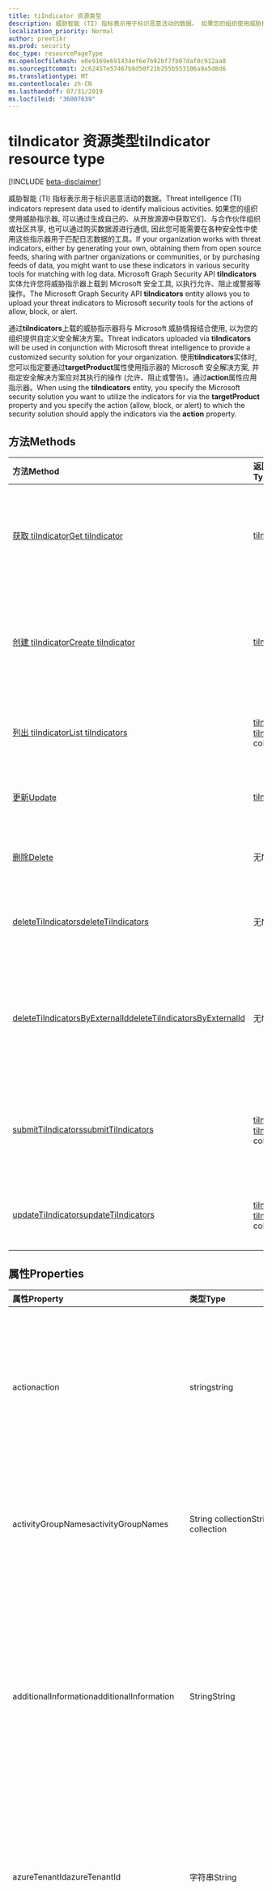 ```yaml
---
title: tiIndicator 资源类型
description: 威胁智能 (TI) 指标表示用于标识恶意活动的数据。 如果您的组织使用威胁指示器 (通过生成自己的、从开放源源获取、与合作伙伴组织或社区共享, 或购买数据源), 则通常需要在各种安全性中使用这些指示器用于匹配日志数据的工具。 Graph Security tiIndicators 实体允许您将威胁指示器上载到 Microsoft 安全工具, 以执行允许、阻止或警报等操作。
localization_priority: Normal
author: preetikr
ms.prod: security
doc_type: resourcePageType
ms.openlocfilehash: e0e9169e691434ef6e7b92bf7fb07daf0c912aa8
ms.sourcegitcommit: 2c62457e57467b8d50f21b255b553106a9a5d8d6
ms.translationtype: MT
ms.contentlocale: zh-CN
ms.lasthandoff: 07/31/2019
ms.locfileid: "36007639"
---
```

# <a name="tiindicator-resource-type"></a><span data-ttu-id="3c03f-105">tiIndicator 资源类型</span><span class="sxs-lookup"><span data-stu-id="3c03f-105">tiIndicator resource type</span></span>

[!INCLUDE [beta-disclaimer](../../includes/beta-disclaimer.md)]

<span data-ttu-id="3c03f-106">威胁智能 (TI) 指标表示用于标识恶意活动的数据。</span><span class="sxs-lookup"><span data-stu-id="3c03f-106">Threat intelligence (TI) indicators represent data used to identify malicious activities.</span></span> <span data-ttu-id="3c03f-107">如果您的组织使用威胁指示器, 可以通过生成自己的、从开放源源中获取它们、与合作伙伴组织或社区共享, 也可以通过购买数据源进行通信, 因此您可能需要在各种安全性中使用这些指示器用于匹配日志数据的工具。</span><span class="sxs-lookup"><span data-stu-id="3c03f-107">If your organization works with threat indicators, either by generating your own, obtaining them from open source feeds, sharing with partner organizations or communities, or by purchasing feeds of data, you might want to use these indicators in various security tools for matching with log data.</span></span> <span data-ttu-id="3c03f-108">Microsoft Graph Security API **tiIndicators**实体允许您将威胁指示器上载到 Microsoft 安全工具, 以执行允许、阻止或警报等操作。</span><span class="sxs-lookup"><span data-stu-id="3c03f-108">The Microsoft Graph Security API **tiIndicators** entity allows you to upload your threat indicators to Microsoft security tools for the actions of allow, block, or alert.</span></span>

<span data-ttu-id="3c03f-109">通过**tiIndicators**上载的威胁指示器将与 Microsoft 威胁情报结合使用, 以为您的组织提供自定义安全解决方案。</span><span class="sxs-lookup"><span data-stu-id="3c03f-109">Threat indicators uploaded via **tiIndicators** will be used in conjunction with Microsoft threat intelligence to provide a customized security solution for your organization.</span></span> <span data-ttu-id="3c03f-110">使用**tiIndicators**实体时, 您可以指定要通过**targetProduct**属性使用指示器的 Microsoft 安全解决方案, 并指定安全解决方案应对其执行的操作 (允许、阻止或警告)。通过**action**属性应用指示器。</span><span class="sxs-lookup"><span data-stu-id="3c03f-110">When using the **tiIndicators** entity, you specify the Microsoft security solution you want to utilize the indicators for via the **targetProduct** property and you specify the action (allow, block, or alert) to which the security solution should apply the indicators via the **action** property.</span></span>

## <a name="methods"></a><span data-ttu-id="3c03f-111">方法</span><span class="sxs-lookup"><span data-stu-id="3c03f-111">Methods</span></span>

| <span data-ttu-id="3c03f-112">方法</span><span class="sxs-lookup"><span data-stu-id="3c03f-112">Method</span></span>       | <span data-ttu-id="3c03f-113">返回类型</span><span class="sxs-lookup"><span data-stu-id="3c03f-113">Return Type</span></span> | <span data-ttu-id="3c03f-114">说明</span><span class="sxs-lookup"><span data-stu-id="3c03f-114">Description</span></span> |
|:-------------|:------------|:------------|
| [<span data-ttu-id="3c03f-115">获取 tiIndicator</span><span class="sxs-lookup"><span data-stu-id="3c03f-115">Get tiIndicator</span></span>](../api/tiindicator-get.md) | [<span data-ttu-id="3c03f-116">tiIndicator</span><span class="sxs-lookup"><span data-stu-id="3c03f-116">tiIndicator</span></span>](tiindicator.md) | <span data-ttu-id="3c03f-117">读取 tiIndicator 对象的属性和关系。</span><span class="sxs-lookup"><span data-stu-id="3c03f-117">Read properties and relationships of tiIndicator object.</span></span> |
| [<span data-ttu-id="3c03f-118">创建 tiIndicator</span><span class="sxs-lookup"><span data-stu-id="3c03f-118">Create tiIndicator</span></span>](../api/tiindicators-post.md) | [<span data-ttu-id="3c03f-119">tiIndicator</span><span class="sxs-lookup"><span data-stu-id="3c03f-119">tiIndicator</span></span>](tiindicator.md) | <span data-ttu-id="3c03f-120">通过发布到 tiIndicators 集合创建新的 tiIndicator。</span><span class="sxs-lookup"><span data-stu-id="3c03f-120">Create a new tiIndicator by posting to the tiIndicators collection.</span></span> |
| [<span data-ttu-id="3c03f-121">列出 tiIndicator</span><span class="sxs-lookup"><span data-stu-id="3c03f-121">List tiIndicators</span></span>](../api/tiindicators-list.md) | <span data-ttu-id="3c03f-122">[tiIndicator](tiindicator.md)集合</span><span class="sxs-lookup"><span data-stu-id="3c03f-122">[tiIndicator](tiindicator.md) collection</span></span> | <span data-ttu-id="3c03f-123">获取 tiIndicator 对象集合。</span><span class="sxs-lookup"><span data-stu-id="3c03f-123">Get a tiIndicator object collection.</span></span> |
| [<span data-ttu-id="3c03f-124">更新</span><span class="sxs-lookup"><span data-stu-id="3c03f-124">Update</span></span>](../api/tiindicator-update.md) | [<span data-ttu-id="3c03f-125">tiIndicator</span><span class="sxs-lookup"><span data-stu-id="3c03f-125">tiIndicator</span></span>](tiindicator.md) | <span data-ttu-id="3c03f-126">更新 tiIndicator 对象。</span><span class="sxs-lookup"><span data-stu-id="3c03f-126">Update tiIndicator object.</span></span> |
| [<span data-ttu-id="3c03f-127">删除</span><span class="sxs-lookup"><span data-stu-id="3c03f-127">Delete</span></span>](../api/tiindicator-delete.md) | <span data-ttu-id="3c03f-128">无</span><span class="sxs-lookup"><span data-stu-id="3c03f-128">None</span></span> | <span data-ttu-id="3c03f-129">删除 tiIndicator 对象。</span><span class="sxs-lookup"><span data-stu-id="3c03f-129">Delete tiIndicator object.</span></span> |
|[<span data-ttu-id="3c03f-130">deleteTiIndicators</span><span class="sxs-lookup"><span data-stu-id="3c03f-130">deleteTiIndicators</span></span>](../api/tiindicator-deletetiindicators.md)|<span data-ttu-id="3c03f-131">无</span><span class="sxs-lookup"><span data-stu-id="3c03f-131">None</span></span>| <span data-ttu-id="3c03f-132">删除多个 tiIndicator 对象。</span><span class="sxs-lookup"><span data-stu-id="3c03f-132">Delete multiple tiIndicator objects.</span></span>|
|[<span data-ttu-id="3c03f-133">deleteTiIndicatorsByExternalId</span><span class="sxs-lookup"><span data-stu-id="3c03f-133">deleteTiIndicatorsByExternalId</span></span>](../api/tiindicator-deletetiindicatorsbyexternalid.md)|<span data-ttu-id="3c03f-134">无</span><span class="sxs-lookup"><span data-stu-id="3c03f-134">None</span></span>| <span data-ttu-id="3c03f-135">通过`externalId`属性删除多个 tiIndicator 对象。</span><span class="sxs-lookup"><span data-stu-id="3c03f-135">Delete multiple tiIndicator objects by the `externalId` property.</span></span>|
|[<span data-ttu-id="3c03f-136">submitTiIndicators</span><span class="sxs-lookup"><span data-stu-id="3c03f-136">submitTiIndicators</span></span>](../api/tiindicator-submittiindicators.md)|<span data-ttu-id="3c03f-137">[tiIndicator](tiindicator.md)集合</span><span class="sxs-lookup"><span data-stu-id="3c03f-137">[tiIndicator](tiindicator.md) collection</span></span>|<span data-ttu-id="3c03f-138">通过发布 tiIndicators 集合创建新的 tiIndicators。</span><span class="sxs-lookup"><span data-stu-id="3c03f-138">Create new tiIndicators by posting a tiIndicators collection.</span></span>|
|[<span data-ttu-id="3c03f-139">updateTiIndicators</span><span class="sxs-lookup"><span data-stu-id="3c03f-139">updateTiIndicators</span></span>](../api/tiindicator-updatetiindicators.md)|<span data-ttu-id="3c03f-140">[tiIndicator](tiindicator.md)集合</span><span class="sxs-lookup"><span data-stu-id="3c03f-140">[tiIndicator](tiindicator.md) collection</span></span>| <span data-ttu-id="3c03f-141">更新多个 tiIndicator 对象。</span><span class="sxs-lookup"><span data-stu-id="3c03f-141">Update multiple tiIndicator objects.</span></span>|

## <a name="properties"></a><span data-ttu-id="3c03f-142">属性</span><span class="sxs-lookup"><span data-stu-id="3c03f-142">Properties</span></span>

| <span data-ttu-id="3c03f-143">属性</span><span class="sxs-lookup"><span data-stu-id="3c03f-143">Property</span></span>     | <span data-ttu-id="3c03f-144">类型</span><span class="sxs-lookup"><span data-stu-id="3c03f-144">Type</span></span>        | <span data-ttu-id="3c03f-145">说明</span><span class="sxs-lookup"><span data-stu-id="3c03f-145">Description</span></span> |
|:-------------|:------------|:------------|
|<span data-ttu-id="3c03f-146">action</span><span class="sxs-lookup"><span data-stu-id="3c03f-146">action</span></span>|<span data-ttu-id="3c03f-147">string</span><span class="sxs-lookup"><span data-stu-id="3c03f-147">string</span></span>| <span data-ttu-id="3c03f-148">在 targetProduct 安全工具中匹配指标时要应用的操作。</span><span class="sxs-lookup"><span data-stu-id="3c03f-148">The action to apply if the indicator is matched from within the targetProduct security tool.</span></span> <span data-ttu-id="3c03f-149">可取值为：`unknown`、`allow`、`block`、`alert`。</span><span class="sxs-lookup"><span data-stu-id="3c03f-149">Possible values are: `unknown`, `allow`, `block`, `alert`.</span></span> <span data-ttu-id="3c03f-150">**必需。**</span><span class="sxs-lookup"><span data-stu-id="3c03f-150">**Required.**</span></span>|
|<span data-ttu-id="3c03f-151">activityGroupNames</span><span class="sxs-lookup"><span data-stu-id="3c03f-151">activityGroupNames</span></span>|<span data-ttu-id="3c03f-152">String collection</span><span class="sxs-lookup"><span data-stu-id="3c03f-152">String collection</span></span>|<span data-ttu-id="3c03f-153">负责威胁指示器所涵盖的恶意活动的各方的网络威胁智能名称。</span><span class="sxs-lookup"><span data-stu-id="3c03f-153">The cyber threat intelligence name(s) for the parties responsible for the malicious activity covered by the threat indicator.</span></span>|
|<span data-ttu-id="3c03f-154">additionalInformation</span><span class="sxs-lookup"><span data-stu-id="3c03f-154">additionalInformation</span></span>|<span data-ttu-id="3c03f-155">String</span><span class="sxs-lookup"><span data-stu-id="3c03f-155">String</span></span>|<span data-ttu-id="3c03f-156">可以放置其他 tiIndicator 属性中未涵盖的指标中的额外数据的 "容器" 区域。</span><span class="sxs-lookup"><span data-stu-id="3c03f-156">A catchall area into which extra data from the indicator not covered by the other tiIndicator properties may be placed.</span></span> <span data-ttu-id="3c03f-157">放置在 additionalInformation 中的数据通常不会被 targetProduct 安全工具使用。</span><span class="sxs-lookup"><span data-stu-id="3c03f-157">Data placed into additionalInformation will typically not be utilized by the targetProduct security tool.</span></span>|
|<span data-ttu-id="3c03f-158">azureTenantId</span><span class="sxs-lookup"><span data-stu-id="3c03f-158">azureTenantId</span></span>|<span data-ttu-id="3c03f-159">字符串</span><span class="sxs-lookup"><span data-stu-id="3c03f-159">String</span></span>| <span data-ttu-id="3c03f-160">当指标为引入时由系统进行标记。</span><span class="sxs-lookup"><span data-stu-id="3c03f-160">Stamped by the system when the indicator is ingested.</span></span> <span data-ttu-id="3c03f-161">提交客户端的 Azure Active Directory 租户 id。</span><span class="sxs-lookup"><span data-stu-id="3c03f-161">The Azure Active Directory tenant id of submitting client.</span></span> <span data-ttu-id="3c03f-162">**必需。**</span><span class="sxs-lookup"><span data-stu-id="3c03f-162">**Required.**</span></span>|
|<span data-ttu-id="3c03f-163">confidence</span><span class="sxs-lookup"><span data-stu-id="3c03f-163">confidence</span></span>|<span data-ttu-id="3c03f-164">Int32</span><span class="sxs-lookup"><span data-stu-id="3c03f-164">Int32</span></span>|<span data-ttu-id="3c03f-165">一个整数, 表示对指示器中的数据准确标识恶意行为的可信度。</span><span class="sxs-lookup"><span data-stu-id="3c03f-165">An integer representing the confidence the data within the indicator accurately identifies malicious behavior.</span></span> <span data-ttu-id="3c03f-166">可接受的值为0– 100, 100 的值为最高。</span><span class="sxs-lookup"><span data-stu-id="3c03f-166">Acceptable values are 0 – 100 with 100 being the highest.</span></span>|
|<span data-ttu-id="3c03f-167">说明</span><span class="sxs-lookup"><span data-stu-id="3c03f-167">description</span></span>|<span data-ttu-id="3c03f-168">String</span><span class="sxs-lookup"><span data-stu-id="3c03f-168">String</span></span>| <span data-ttu-id="3c03f-169">由指示器表示的威胁的简短说明 (100 个字符或更少)。</span><span class="sxs-lookup"><span data-stu-id="3c03f-169">Brief description (100 characters or less) of the threat represented by the indicator.</span></span> <span data-ttu-id="3c03f-170">**必需。**</span><span class="sxs-lookup"><span data-stu-id="3c03f-170">**Required.**</span></span>|
|<span data-ttu-id="3c03f-171">diamondModel</span><span class="sxs-lookup"><span data-stu-id="3c03f-171">diamondModel</span></span>|[<span data-ttu-id="3c03f-172">diamondModel</span><span class="sxs-lookup"><span data-stu-id="3c03f-172">diamondModel</span></span>](#diamondmodel-values)|<span data-ttu-id="3c03f-173">此指示器所在的菱形模型的面积。</span><span class="sxs-lookup"><span data-stu-id="3c03f-173">The area of the Diamond Model in which this indicator exists.</span></span> <span data-ttu-id="3c03f-174">可取值为：`unknown`、`adversary`、`capability`、`infrastructure`、`victim`。</span><span class="sxs-lookup"><span data-stu-id="3c03f-174">Possible values are: `unknown`, `adversary`, `capability`, `infrastructure`, `victim`.</span></span>|
|<span data-ttu-id="3c03f-175">expirationDateTime</span><span class="sxs-lookup"><span data-stu-id="3c03f-175">expirationDateTime</span></span>|<span data-ttu-id="3c03f-176">DateTimeOffset</span><span class="sxs-lookup"><span data-stu-id="3c03f-176">DateTimeOffset</span></span>| <span data-ttu-id="3c03f-177">指示指示器过期时间的日期/时间字符串。</span><span class="sxs-lookup"><span data-stu-id="3c03f-177">DateTime string indicating when the Indicator expires.</span></span> <span data-ttu-id="3c03f-178">所有指标都必须具有到期日期, 以避免系统中的陈旧指示器持久化。</span><span class="sxs-lookup"><span data-stu-id="3c03f-178">All indicators must have an expiration date to avoid stale indicators persisting in the system.</span></span> <span data-ttu-id="3c03f-179">时间戳类型表示采用 ISO 8601 格式的日期和时间信息，始终采用 UTC 时区。</span><span class="sxs-lookup"><span data-stu-id="3c03f-179">The Timestamp type represents date and time information using ISO 8601 format and is always in UTC time.</span></span> <span data-ttu-id="3c03f-180">例如，2014 年 1 月 1 日午夜 UTC 如下所示：`'2014-01-01T00:00:00Z'`。</span><span class="sxs-lookup"><span data-stu-id="3c03f-180">For example, midnight UTC on Jan 1, 2014 would look like this: `'2014-01-01T00:00:00Z'`.</span></span> <span data-ttu-id="3c03f-181">**必需。**</span><span class="sxs-lookup"><span data-stu-id="3c03f-181">**Required.**</span></span>|
|<span data-ttu-id="3c03f-182">externalId</span><span class="sxs-lookup"><span data-stu-id="3c03f-182">externalId</span></span>|<span data-ttu-id="3c03f-183">String</span><span class="sxs-lookup"><span data-stu-id="3c03f-183">String</span></span>| <span data-ttu-id="3c03f-184">将指示器与指示器提供程序的系统 (例如外键) 相结合的标识号。</span><span class="sxs-lookup"><span data-stu-id="3c03f-184">An identification number that ties the indicator back to the indicator provider’s system (e.g. a foreign key).</span></span> |
|<span data-ttu-id="3c03f-185">id</span><span class="sxs-lookup"><span data-stu-id="3c03f-185">id</span></span>|<span data-ttu-id="3c03f-186">String</span><span class="sxs-lookup"><span data-stu-id="3c03f-186">String</span></span>|<span data-ttu-id="3c03f-187">当指标为引入时由系统创建。</span><span class="sxs-lookup"><span data-stu-id="3c03f-187">Created by the system when the indicator is ingested.</span></span> <span data-ttu-id="3c03f-188">生成的 GUID/唯一标识符。</span><span class="sxs-lookup"><span data-stu-id="3c03f-188">Generated GUID/unique identifier.</span></span> <span data-ttu-id="3c03f-189">只读。</span><span class="sxs-lookup"><span data-stu-id="3c03f-189">Read-only.</span></span>|
|<span data-ttu-id="3c03f-190">ingestedDateTime</span><span class="sxs-lookup"><span data-stu-id="3c03f-190">ingestedDateTime</span></span>|<span data-ttu-id="3c03f-191">DateTimeOffset</span><span class="sxs-lookup"><span data-stu-id="3c03f-191">DateTimeOffset</span></span>| <span data-ttu-id="3c03f-192">当指标为引入时由系统进行标记。</span><span class="sxs-lookup"><span data-stu-id="3c03f-192">Stamped by the system when the indicator is ingested.</span></span> <span data-ttu-id="3c03f-193">时间戳类型表示使用 ISO 8601 格式的日期和时间信息，并且始终处于 UTC 时间。</span><span class="sxs-lookup"><span data-stu-id="3c03f-193">The Timestamp type represents date and time information using ISO 8601 format and is always in UTC time.</span></span> <span data-ttu-id="3c03f-194">例如，2014 年 1 月 1 日午夜 UTC 如下所示：`'2014-01-01T00:00:00Z'`</span><span class="sxs-lookup"><span data-stu-id="3c03f-194">For example, midnight UTC on Jan 1, 2014 would look like this: `'2014-01-01T00:00:00Z'`</span></span>|
|<span data-ttu-id="3c03f-195">isActive</span><span class="sxs-lookup"><span data-stu-id="3c03f-195">isActive</span></span>|<span data-ttu-id="3c03f-196">Boolean</span><span class="sxs-lookup"><span data-stu-id="3c03f-196">Boolean</span></span>| <span data-ttu-id="3c03f-197">用于停用系统中的指示器。</span><span class="sxs-lookup"><span data-stu-id="3c03f-197">Used to deactivate indicators within system.</span></span> <span data-ttu-id="3c03f-198">默认情况下, 提交的任何指示器都设置为活动状态。</span><span class="sxs-lookup"><span data-stu-id="3c03f-198">By default, any indicator submitted is set as active.</span></span> <span data-ttu-id="3c03f-199">但是, 提供程序可能会将此设置为 "False" 的现有指示器提交到系统中停用指示器。</span><span class="sxs-lookup"><span data-stu-id="3c03f-199">However, providers may submit existing indicators with this set to ‘False’ to deactivate indicators in the system.</span></span>|
|<span data-ttu-id="3c03f-200">killChain</span><span class="sxs-lookup"><span data-stu-id="3c03f-200">killChain</span></span>|<span data-ttu-id="3c03f-201">[killChain](#killchain-values)集合</span><span class="sxs-lookup"><span data-stu-id="3c03f-201">[killChain](#killchain-values) collection</span></span>|<span data-ttu-id="3c03f-202">一个 JSON 字符串数组, 用于描述此指示器针对终止链上的哪个点或点。</span><span class="sxs-lookup"><span data-stu-id="3c03f-202">A JSON array of strings that describes which point or points on the Kill Chain this indicator targets.</span></span> <span data-ttu-id="3c03f-203">有关确切值, 请参阅下面的 "killChain 值"。</span><span class="sxs-lookup"><span data-stu-id="3c03f-203">See ‘killChain values’ below for exact values.</span></span> |
|<span data-ttu-id="3c03f-204">knownFalsePositives</span><span class="sxs-lookup"><span data-stu-id="3c03f-204">knownFalsePositives</span></span>|<span data-ttu-id="3c03f-205">String</span><span class="sxs-lookup"><span data-stu-id="3c03f-205">String</span></span>|<span data-ttu-id="3c03f-206">指示符可能导致误报的情况。</span><span class="sxs-lookup"><span data-stu-id="3c03f-206">Scenarios in which the indicator may cause false positives.</span></span> <span data-ttu-id="3c03f-207">这应该是可读的文本。</span><span class="sxs-lookup"><span data-stu-id="3c03f-207">This should be human-readable text.</span></span>|
|<span data-ttu-id="3c03f-208">lastReportedDateTime</span><span class="sxs-lookup"><span data-stu-id="3c03f-208">lastReportedDateTime</span></span>|<span data-ttu-id="3c03f-209">DateTimeOffset</span><span class="sxs-lookup"><span data-stu-id="3c03f-209">DateTimeOffset</span></span>|<span data-ttu-id="3c03f-210">上次发现指示器的时间。</span><span class="sxs-lookup"><span data-stu-id="3c03f-210">The last time the indicator was seen.</span></span> <span data-ttu-id="3c03f-211">时间戳类型表示使用 ISO 8601 格式的日期和时间信息，并且始终处于 UTC 时间。</span><span class="sxs-lookup"><span data-stu-id="3c03f-211">The Timestamp type represents date and time information using ISO 8601 format and is always in UTC time.</span></span> <span data-ttu-id="3c03f-212">例如，2014 年 1 月 1 日午夜 UTC 如下所示：`'2014-01-01T00:00:00Z'`</span><span class="sxs-lookup"><span data-stu-id="3c03f-212">For example, midnight UTC on Jan 1, 2014 would look like this: `'2014-01-01T00:00:00Z'`</span></span>|
|<span data-ttu-id="3c03f-213">malwareFamilyNames</span><span class="sxs-lookup"><span data-stu-id="3c03f-213">malwareFamilyNames</span></span>|<span data-ttu-id="3c03f-214">String collection</span><span class="sxs-lookup"><span data-stu-id="3c03f-214">String collection</span></span>|<span data-ttu-id="3c03f-215">与指示器关联的恶意软件系列名称 (如果存在)。</span><span class="sxs-lookup"><span data-stu-id="3c03f-215">The malware family name associated with an indicator if it exists.</span></span> <span data-ttu-id="3c03f-216">如果所有可能都可以通过 Windows Defender 安全智能[威胁百科全书](https://www.microsoft.com/wdsi/threats)找到, microsoft 将首选 microsoft 恶意软件系列名称。</span><span class="sxs-lookup"><span data-stu-id="3c03f-216">Microsoft prefers the Microsoft malware family name if at all possible which can be found via the Windows Defender Security Intelligence [threat encyclopedia](https://www.microsoft.com/wdsi/threats).</span></span>|
|<span data-ttu-id="3c03f-217">passiveOnly</span><span class="sxs-lookup"><span data-stu-id="3c03f-217">passiveOnly</span></span>|<span data-ttu-id="3c03f-218">Boolean</span><span class="sxs-lookup"><span data-stu-id="3c03f-218">Boolean</span></span> |<span data-ttu-id="3c03f-219">确定该指示符是否应触发对最终用户可见的事件。</span><span class="sxs-lookup"><span data-stu-id="3c03f-219">Determines if the indicator should trigger an event that is visible to an end-user.</span></span> <span data-ttu-id="3c03f-220">如果设置为 "true", 则安全工具将不会通知最终用户已发生 "命中"。</span><span class="sxs-lookup"><span data-stu-id="3c03f-220">When set to ‘true,’ security tools will not notify the end user that a ‘hit’ has occurred.</span></span> <span data-ttu-id="3c03f-221">通常情况下, 这通常被视为审核或静默模式, 安全产品只需记录已发生的匹配项, 但不会执行该操作。</span><span class="sxs-lookup"><span data-stu-id="3c03f-221">This is most often treated as audit or silent mode by security products where they will simply log that a match occurred but will not perform the action.</span></span> <span data-ttu-id="3c03f-222">默认值为 false。</span><span class="sxs-lookup"><span data-stu-id="3c03f-222">Default value is false.</span></span> |
|<span data-ttu-id="3c03f-223">severity</span><span class="sxs-lookup"><span data-stu-id="3c03f-223">severity</span></span>|<span data-ttu-id="3c03f-224">Int32</span><span class="sxs-lookup"><span data-stu-id="3c03f-224">Int32</span></span>| <span data-ttu-id="3c03f-225">一个整数, 表示由指示器中的数据标识的恶意行为的严重程度。</span><span class="sxs-lookup"><span data-stu-id="3c03f-225">An integer representing the severity of the malicious behavior identified by the data within the indicator.</span></span> <span data-ttu-id="3c03f-226">可接受的值为0– 5, 其中5为最严重, 0 表示根本不严重。</span><span class="sxs-lookup"><span data-stu-id="3c03f-226">Acceptable values are 0 – 5 where 5 is the most severe and zero is not severe at all.</span></span> <span data-ttu-id="3c03f-227">默认值为3。</span><span class="sxs-lookup"><span data-stu-id="3c03f-227">Default value is 3.</span></span> |
|<span data-ttu-id="3c03f-228">tags</span><span class="sxs-lookup"><span data-stu-id="3c03f-228">tags</span></span>|<span data-ttu-id="3c03f-229">String collection</span><span class="sxs-lookup"><span data-stu-id="3c03f-229">String collection</span></span>|<span data-ttu-id="3c03f-230">存储任意标记/关键字的字符串的 JSON 数组。</span><span class="sxs-lookup"><span data-stu-id="3c03f-230">A JSON array of strings that stores arbitrary tags/keywords.</span></span> |
|<span data-ttu-id="3c03f-231">targetProduct</span><span class="sxs-lookup"><span data-stu-id="3c03f-231">targetProduct</span></span>|<span data-ttu-id="3c03f-232">String</span><span class="sxs-lookup"><span data-stu-id="3c03f-232">String</span></span>|<span data-ttu-id="3c03f-233">一个字符串值, 表示应应用指标的单个安全产品。</span><span class="sxs-lookup"><span data-stu-id="3c03f-233">A string value representing a single security product to which the indicator should be applied.</span></span> <span data-ttu-id="3c03f-234">可接受的值`Azure Sentinel`为:。</span><span class="sxs-lookup"><span data-stu-id="3c03f-234">Acceptable values are: `Azure Sentinel`.</span></span> <span data-ttu-id="3c03f-235">**Required**</span><span class="sxs-lookup"><span data-stu-id="3c03f-235">**Required**</span></span>|
|<span data-ttu-id="3c03f-236">threatType</span><span class="sxs-lookup"><span data-stu-id="3c03f-236">threatType</span></span>|[<span data-ttu-id="3c03f-237">threatType</span><span class="sxs-lookup"><span data-stu-id="3c03f-237">threatType</span></span>](#threattype-values)| <span data-ttu-id="3c03f-238">每个指示器都必须具有有效的指示器威胁类型。</span><span class="sxs-lookup"><span data-stu-id="3c03f-238">Each indicator must have a valid Indicator Threat Type.</span></span> <span data-ttu-id="3c03f-239">可取值为：`Botnet`、`C2`、`CryptoMining`、`Darknet`、`DDoS`、`MaliciousUrl`、`Malware`、`Phishing`、`Proxy`、`PUA`、`WatchList`。</span><span class="sxs-lookup"><span data-stu-id="3c03f-239">Possible values are: `Botnet`, `C2`, `CryptoMining`, `Darknet`, `DDoS`, `MaliciousUrl`, `Malware`, `Phishing`, `Proxy`, `PUA`, `WatchList`.</span></span> <span data-ttu-id="3c03f-240">**必需。**</span><span class="sxs-lookup"><span data-stu-id="3c03f-240">**Required.**</span></span> |
|<span data-ttu-id="3c03f-241">tlpLevel</span><span class="sxs-lookup"><span data-stu-id="3c03f-241">tlpLevel</span></span>|[<span data-ttu-id="3c03f-242">tlpLevel</span><span class="sxs-lookup"><span data-stu-id="3c03f-242">tlpLevel</span></span>](#tlplevel-values)| <span data-ttu-id="3c03f-243">指标的流量灯协议值。</span><span class="sxs-lookup"><span data-stu-id="3c03f-243">Traffic Light Protocol value for the indicator.</span></span> <span data-ttu-id="3c03f-244">可取值为：`unknown`、`white`、`green`、`amber`、`red`。</span><span class="sxs-lookup"><span data-stu-id="3c03f-244">Possible values are: `unknown`, `white`, `green`, `amber`, `red`.</span></span> <span data-ttu-id="3c03f-245">**必需。**</span><span class="sxs-lookup"><span data-stu-id="3c03f-245">**Required.**</span></span>|

### <a name="indicator-observables---email"></a><span data-ttu-id="3c03f-246">指标 Observable-电子邮件</span><span class="sxs-lookup"><span data-stu-id="3c03f-246">Indicator Observables - Email</span></span>

| <span data-ttu-id="3c03f-247">属性</span><span class="sxs-lookup"><span data-stu-id="3c03f-247">Property</span></span>     | <span data-ttu-id="3c03f-248">类型</span><span class="sxs-lookup"><span data-stu-id="3c03f-248">Type</span></span>        | <span data-ttu-id="3c03f-249">说明</span><span class="sxs-lookup"><span data-stu-id="3c03f-249">Description</span></span> |
|:-------------|:------------|:------------|
|<span data-ttu-id="3c03f-250">emailEncoding</span><span class="sxs-lookup"><span data-stu-id="3c03f-250">emailEncoding</span></span>|<span data-ttu-id="3c03f-251">String</span><span class="sxs-lookup"><span data-stu-id="3c03f-251">String</span></span>|<span data-ttu-id="3c03f-252">电子邮件中使用的文本编码的类型。</span><span class="sxs-lookup"><span data-stu-id="3c03f-252">The type of text encoding used in the email.</span></span>|
|<span data-ttu-id="3c03f-253">emailLanguage</span><span class="sxs-lookup"><span data-stu-id="3c03f-253">emailLanguage</span></span>|<span data-ttu-id="3c03f-254">String</span><span class="sxs-lookup"><span data-stu-id="3c03f-254">String</span></span>|<span data-ttu-id="3c03f-255">电子邮件的语言。</span><span class="sxs-lookup"><span data-stu-id="3c03f-255">The language of the email.</span></span>|
|<span data-ttu-id="3c03f-256">emailRecipient</span><span class="sxs-lookup"><span data-stu-id="3c03f-256">emailRecipient</span></span>|<span data-ttu-id="3c03f-257">String</span><span class="sxs-lookup"><span data-stu-id="3c03f-257">String</span></span>|<span data-ttu-id="3c03f-258">收件人电子邮件地址。</span><span class="sxs-lookup"><span data-stu-id="3c03f-258">Recipient email address.</span></span>|
|<span data-ttu-id="3c03f-259">emailSenderAddress</span><span class="sxs-lookup"><span data-stu-id="3c03f-259">emailSenderAddress</span></span>|<span data-ttu-id="3c03f-260">String</span><span class="sxs-lookup"><span data-stu-id="3c03f-260">String</span></span>|<span data-ttu-id="3c03f-261">攻击者&#124;受害者的电子邮件地址。</span><span class="sxs-lookup"><span data-stu-id="3c03f-261">Email address of the attacker&#124;victim.</span></span>|
|<span data-ttu-id="3c03f-262">emailSenderName</span><span class="sxs-lookup"><span data-stu-id="3c03f-262">emailSenderName</span></span>|<span data-ttu-id="3c03f-263">String</span><span class="sxs-lookup"><span data-stu-id="3c03f-263">String</span></span>|<span data-ttu-id="3c03f-264">攻击者的显示名称&#124;牺牲品。</span><span class="sxs-lookup"><span data-stu-id="3c03f-264">Displayed name of the attacker&#124;victim.</span></span>|
|<span data-ttu-id="3c03f-265">emailSourceDomain</span><span class="sxs-lookup"><span data-stu-id="3c03f-265">emailSourceDomain</span></span>|<span data-ttu-id="3c03f-266">String</span><span class="sxs-lookup"><span data-stu-id="3c03f-266">String</span></span>|<span data-ttu-id="3c03f-267">电子邮件中使用的域。</span><span class="sxs-lookup"><span data-stu-id="3c03f-267">Domain used in the email.</span></span>|
|<span data-ttu-id="3c03f-268">emailSourceIpAddress</span><span class="sxs-lookup"><span data-stu-id="3c03f-268">emailSourceIpAddress</span></span>|<span data-ttu-id="3c03f-269">String</span><span class="sxs-lookup"><span data-stu-id="3c03f-269">String</span></span>|<span data-ttu-id="3c03f-270">电子邮件的源 IP 地址。</span><span class="sxs-lookup"><span data-stu-id="3c03f-270">Source IP address of email.</span></span>|
|<span data-ttu-id="3c03f-271">emailSubject</span><span class="sxs-lookup"><span data-stu-id="3c03f-271">emailSubject</span></span>|<span data-ttu-id="3c03f-272">String</span><span class="sxs-lookup"><span data-stu-id="3c03f-272">String</span></span>|<span data-ttu-id="3c03f-273">电子邮件的主题行。</span><span class="sxs-lookup"><span data-stu-id="3c03f-273">Subject line of email.</span></span>|
|<span data-ttu-id="3c03f-274">emailXMailer</span><span class="sxs-lookup"><span data-stu-id="3c03f-274">emailXMailer</span></span>|<span data-ttu-id="3c03f-275">String</span><span class="sxs-lookup"><span data-stu-id="3c03f-275">String</span></span>|<span data-ttu-id="3c03f-276">在电子邮件中使用的邮件散播值。</span><span class="sxs-lookup"><span data-stu-id="3c03f-276">X-Mailer value used in the email.</span></span>|

### <a name="indicator-observables---file"></a><span data-ttu-id="3c03f-277">指标 Observable-文件</span><span class="sxs-lookup"><span data-stu-id="3c03f-277">Indicator Observables - File</span></span>

| <span data-ttu-id="3c03f-278">属性</span><span class="sxs-lookup"><span data-stu-id="3c03f-278">Property</span></span>     | <span data-ttu-id="3c03f-279">类型</span><span class="sxs-lookup"><span data-stu-id="3c03f-279">Type</span></span>        | <span data-ttu-id="3c03f-280">说明</span><span class="sxs-lookup"><span data-stu-id="3c03f-280">Description</span></span> |
|:-------------|:------------|:------------|
|<span data-ttu-id="3c03f-281">fileCompileDateTime</span><span class="sxs-lookup"><span data-stu-id="3c03f-281">fileCompileDateTime</span></span>|<span data-ttu-id="3c03f-282">DateTimeOffset</span><span class="sxs-lookup"><span data-stu-id="3c03f-282">DateTimeOffset</span></span>|<span data-ttu-id="3c03f-283">编译文件时的日期/时间。</span><span class="sxs-lookup"><span data-stu-id="3c03f-283">DateTime when the file was compiled.</span></span> <span data-ttu-id="3c03f-284">时间戳类型表示使用 ISO 8601 格式的日期和时间信息，并且始终处于 UTC 时间。</span><span class="sxs-lookup"><span data-stu-id="3c03f-284">The Timestamp type represents date and time information using ISO 8601 format and is always in UTC time.</span></span> <span data-ttu-id="3c03f-285">例如，2014 年 1 月 1 日午夜 UTC 如下所示：`'2014-01-01T00:00:00Z'`</span><span class="sxs-lookup"><span data-stu-id="3c03f-285">For example, midnight UTC on Jan 1, 2014 would look like this: `'2014-01-01T00:00:00Z'`</span></span>|
|<span data-ttu-id="3c03f-286">fileCreatedDateTime</span><span class="sxs-lookup"><span data-stu-id="3c03f-286">fileCreatedDateTime</span></span>|<span data-ttu-id="3c03f-287">DateTimeOffset</span><span class="sxs-lookup"><span data-stu-id="3c03f-287">DateTimeOffset</span></span>| <span data-ttu-id="3c03f-288">创建文件时的日期/时间。时间戳类型表示使用 ISO 8601 格式的日期和时间信息, 并且始终采用 UTC 时间。</span><span class="sxs-lookup"><span data-stu-id="3c03f-288">DateTime when the file was created.The Timestamp type represents date and time information using ISO 8601 format and is always in UTC time.</span></span> <span data-ttu-id="3c03f-289">例如，2014 年 1 月 1 日午夜 UTC 如下所示：`'2014-01-01T00:00:00Z'`</span><span class="sxs-lookup"><span data-stu-id="3c03f-289">For example, midnight UTC on Jan 1, 2014 would look like this: `'2014-01-01T00:00:00Z'`</span></span>|
|<span data-ttu-id="3c03f-290">fileHashType</span><span class="sxs-lookup"><span data-stu-id="3c03f-290">fileHashType</span></span>|<span data-ttu-id="3c03f-291">string</span><span class="sxs-lookup"><span data-stu-id="3c03f-291">string</span></span>| <span data-ttu-id="3c03f-292">存储在 fileHashValue 中的哈希的类型。</span><span class="sxs-lookup"><span data-stu-id="3c03f-292">The type of hash stored in fileHashValue.</span></span> <span data-ttu-id="3c03f-293">可取值为：`unknown`、`sha1`、`sha256`、`md5`、`authenticodeHash256`、`lsHash` 或 `ctph`。</span><span class="sxs-lookup"><span data-stu-id="3c03f-293">Possible values are: `unknown`, `sha1`, `sha256`, `md5`, `authenticodeHash256`, `lsHash`, `ctph`.</span></span>|
|<span data-ttu-id="3c03f-294">fileHashValue</span><span class="sxs-lookup"><span data-stu-id="3c03f-294">fileHashValue</span></span>|<span data-ttu-id="3c03f-295">String</span><span class="sxs-lookup"><span data-stu-id="3c03f-295">String</span></span>| <span data-ttu-id="3c03f-296">文件哈希值。</span><span class="sxs-lookup"><span data-stu-id="3c03f-296">The file hash value.</span></span>|
|<span data-ttu-id="3c03f-297">fileMutexName</span><span class="sxs-lookup"><span data-stu-id="3c03f-297">fileMutexName</span></span>|<span data-ttu-id="3c03f-298">String</span><span class="sxs-lookup"><span data-stu-id="3c03f-298">String</span></span>| <span data-ttu-id="3c03f-299">在基于文件的检测中使用的 Mutex 名称。</span><span class="sxs-lookup"><span data-stu-id="3c03f-299">Mutex name used in file-based detections.</span></span>|
|<span data-ttu-id="3c03f-300">fileName</span><span class="sxs-lookup"><span data-stu-id="3c03f-300">fileName</span></span>|<span data-ttu-id="3c03f-301">String</span><span class="sxs-lookup"><span data-stu-id="3c03f-301">String</span></span>|<span data-ttu-id="3c03f-302">如果该标记是基于文件的, 则为该文件的名称。</span><span class="sxs-lookup"><span data-stu-id="3c03f-302">Name of the file if the indicator is file-based.</span></span> <span data-ttu-id="3c03f-303">可以用逗号分隔多个文件名。</span><span class="sxs-lookup"><span data-stu-id="3c03f-303">Multiple file names may be delimited by commas.</span></span> |
|<span data-ttu-id="3c03f-304">filePacker</span><span class="sxs-lookup"><span data-stu-id="3c03f-304">filePacker</span></span>|<span data-ttu-id="3c03f-305">String</span><span class="sxs-lookup"><span data-stu-id="3c03f-305">String</span></span>|<span data-ttu-id="3c03f-306">用于生成相关文件的 packer。</span><span class="sxs-lookup"><span data-stu-id="3c03f-306">The packer used to build the file in question.</span></span>|
|<span data-ttu-id="3c03f-307">路径</span><span class="sxs-lookup"><span data-stu-id="3c03f-307">filePath</span></span>|<span data-ttu-id="3c03f-308">String</span><span class="sxs-lookup"><span data-stu-id="3c03f-308">String</span></span>|<span data-ttu-id="3c03f-309">指示受损的文件路径。</span><span class="sxs-lookup"><span data-stu-id="3c03f-309">Path of file indicating compromise.</span></span> <span data-ttu-id="3c03f-310">可以是 Windows 或 \* nix 样式路径。</span><span class="sxs-lookup"><span data-stu-id="3c03f-310">May be a Windows or \*nix style path.</span></span>|
|<span data-ttu-id="3c03f-311">fileSize</span><span class="sxs-lookup"><span data-stu-id="3c03f-311">fileSize</span></span>|<span data-ttu-id="3c03f-312">Int64</span><span class="sxs-lookup"><span data-stu-id="3c03f-312">Int64</span></span>|<span data-ttu-id="3c03f-313">文件大小 (以字节为单位)。</span><span class="sxs-lookup"><span data-stu-id="3c03f-313">Size of the file in bytes.</span></span>|
|<span data-ttu-id="3c03f-314">类型</span><span class="sxs-lookup"><span data-stu-id="3c03f-314">fileType</span></span>|<span data-ttu-id="3c03f-315">String</span><span class="sxs-lookup"><span data-stu-id="3c03f-315">String</span></span>| <span data-ttu-id="3c03f-316">文件类型的文本说明。</span><span class="sxs-lookup"><span data-stu-id="3c03f-316">Text description of the type of file.</span></span> <span data-ttu-id="3c03f-317">例如, "Word Document" 或 "Binary"。</span><span class="sxs-lookup"><span data-stu-id="3c03f-317">For example, “Word Document” or “Binary”.</span></span>|

### <a name="indicator-observables---network"></a><span data-ttu-id="3c03f-318">指标 Observable-网络</span><span class="sxs-lookup"><span data-stu-id="3c03f-318">Indicator Observables - Network</span></span>

| <span data-ttu-id="3c03f-319">属性</span><span class="sxs-lookup"><span data-stu-id="3c03f-319">Property</span></span>     | <span data-ttu-id="3c03f-320">类型</span><span class="sxs-lookup"><span data-stu-id="3c03f-320">Type</span></span>        | <span data-ttu-id="3c03f-321">说明</span><span class="sxs-lookup"><span data-stu-id="3c03f-321">Description</span></span> |
|:-------------|:------------|:------------|
|<span data-ttu-id="3c03f-322">domainName</span><span class="sxs-lookup"><span data-stu-id="3c03f-322">domainName</span></span>|<span data-ttu-id="3c03f-323">String</span><span class="sxs-lookup"><span data-stu-id="3c03f-323">String</span></span>|<span data-ttu-id="3c03f-324">与此指标关联的域名称。</span><span class="sxs-lookup"><span data-stu-id="3c03f-324">Domain name associated with this indicator.</span></span> <span data-ttu-id="3c03f-325">应为 topleveldomain 的格式 (例如, baddomain.domain.net)</span><span class="sxs-lookup"><span data-stu-id="3c03f-325">Should be of the format subdomain.domain.topleveldomain (For example, baddomain.domain.net)</span></span>|
|<span data-ttu-id="3c03f-326">networkCidrBlock</span><span class="sxs-lookup"><span data-stu-id="3c03f-326">networkCidrBlock</span></span>|<span data-ttu-id="3c03f-327">String</span><span class="sxs-lookup"><span data-stu-id="3c03f-327">String</span></span>| <span data-ttu-id="3c03f-328">此指示器中引用的网络的 CIDR 块表示法表示形式。</span><span class="sxs-lookup"><span data-stu-id="3c03f-328">CIDR Block notation representation of the network referenced in this indicator.</span></span> <span data-ttu-id="3c03f-329">仅在无法识别源和目标时使用。</span><span class="sxs-lookup"><span data-stu-id="3c03f-329">Use only if the Source and Destination cannot be identified.</span></span> |
|<span data-ttu-id="3c03f-330">networkDestinationAsn</span><span class="sxs-lookup"><span data-stu-id="3c03f-330">networkDestinationAsn</span></span>|<span data-ttu-id="3c03f-331">Int32</span><span class="sxs-lookup"><span data-stu-id="3c03f-331">Int32</span></span>|<span data-ttu-id="3c03f-332">指示器中引用的网络的目标自治系统标识符。</span><span class="sxs-lookup"><span data-stu-id="3c03f-332">The destination autonomous system identifier of the network referenced in the indicator.</span></span>|
|<span data-ttu-id="3c03f-333">networkDestinationCidrBlock</span><span class="sxs-lookup"><span data-stu-id="3c03f-333">networkDestinationCidrBlock</span></span>|<span data-ttu-id="3c03f-334">String</span><span class="sxs-lookup"><span data-stu-id="3c03f-334">String</span></span>|<span data-ttu-id="3c03f-335">此指标中目标网络的 CIDR 块表示法表示形式。</span><span class="sxs-lookup"><span data-stu-id="3c03f-335">CIDR Block notation representation of the destination network in this indicator.</span></span>|
|<span data-ttu-id="3c03f-336">networkDestinationIPv4</span><span class="sxs-lookup"><span data-stu-id="3c03f-336">networkDestinationIPv4</span></span>|<span data-ttu-id="3c03f-337">String</span><span class="sxs-lookup"><span data-stu-id="3c03f-337">String</span></span>|<span data-ttu-id="3c03f-338">IPv4 IP 地址目标。</span><span class="sxs-lookup"><span data-stu-id="3c03f-338">IPv4 IP address destination.</span></span>|
|<span data-ttu-id="3c03f-339">networkDestinationIPv6</span><span class="sxs-lookup"><span data-stu-id="3c03f-339">networkDestinationIPv6</span></span>|<span data-ttu-id="3c03f-340">String</span><span class="sxs-lookup"><span data-stu-id="3c03f-340">String</span></span>|<span data-ttu-id="3c03f-341">IPv6 IP 地址目标。</span><span class="sxs-lookup"><span data-stu-id="3c03f-341">IPv6 IP address destination.</span></span>|
|<span data-ttu-id="3c03f-342">networkDestinationPort</span><span class="sxs-lookup"><span data-stu-id="3c03f-342">networkDestinationPort</span></span>|<span data-ttu-id="3c03f-343">Int32</span><span class="sxs-lookup"><span data-stu-id="3c03f-343">Int32</span></span>|<span data-ttu-id="3c03f-344">TCP 端口目标。</span><span class="sxs-lookup"><span data-stu-id="3c03f-344">TCP port destination.</span></span>|
|<span data-ttu-id="3c03f-345">networkIPv4</span><span class="sxs-lookup"><span data-stu-id="3c03f-345">networkIPv4</span></span>|<span data-ttu-id="3c03f-346">String</span><span class="sxs-lookup"><span data-stu-id="3c03f-346">String</span></span>| <span data-ttu-id="3c03f-347">IPv4 IP 地址。</span><span class="sxs-lookup"><span data-stu-id="3c03f-347">IPv4 IP address.</span></span> <span data-ttu-id="3c03f-348">仅在无法识别源和目标时使用。</span><span class="sxs-lookup"><span data-stu-id="3c03f-348">Use only if the Source and Destination cannot be identified.</span></span> |
|<span data-ttu-id="3c03f-349">networkIPv6</span><span class="sxs-lookup"><span data-stu-id="3c03f-349">networkIPv6</span></span>|<span data-ttu-id="3c03f-350">String</span><span class="sxs-lookup"><span data-stu-id="3c03f-350">String</span></span>| <span data-ttu-id="3c03f-351">IPv6 IP 地址。</span><span class="sxs-lookup"><span data-stu-id="3c03f-351">IPv6 IP address.</span></span> <span data-ttu-id="3c03f-352">仅在无法识别源和目标时使用。</span><span class="sxs-lookup"><span data-stu-id="3c03f-352">Use only if the Source and Destination cannot be identified.</span></span> |
|<span data-ttu-id="3c03f-353">networkPort</span><span class="sxs-lookup"><span data-stu-id="3c03f-353">networkPort</span></span>|<span data-ttu-id="3c03f-354">Int32</span><span class="sxs-lookup"><span data-stu-id="3c03f-354">Int32</span></span>| <span data-ttu-id="3c03f-355">TCP 端口。</span><span class="sxs-lookup"><span data-stu-id="3c03f-355">TCP port.</span></span> <span data-ttu-id="3c03f-356">仅在无法识别源和目标时使用。</span><span class="sxs-lookup"><span data-stu-id="3c03f-356">Use only if the Source and Destination cannot be identified.</span></span> |
|<span data-ttu-id="3c03f-357">networkProtocol</span><span class="sxs-lookup"><span data-stu-id="3c03f-357">networkProtocol</span></span>|<span data-ttu-id="3c03f-358">Int32</span><span class="sxs-lookup"><span data-stu-id="3c03f-358">Int32</span></span>|<span data-ttu-id="3c03f-359">IPv4 标头中的协议字段的十进制表示形式。</span><span class="sxs-lookup"><span data-stu-id="3c03f-359">Decimal representation of the protocol field in the IPv4 header.</span></span>|
|<span data-ttu-id="3c03f-360">networkSourceAsn</span><span class="sxs-lookup"><span data-stu-id="3c03f-360">networkSourceAsn</span></span>|<span data-ttu-id="3c03f-361">Int32</span><span class="sxs-lookup"><span data-stu-id="3c03f-361">Int32</span></span>|<span data-ttu-id="3c03f-362">指示器中引用的网络的源自治系统标识符。</span><span class="sxs-lookup"><span data-stu-id="3c03f-362">The source autonomous system identifier of the network referenced in the indicator.</span></span>|
|<span data-ttu-id="3c03f-363">networkSourceCidrBlock</span><span class="sxs-lookup"><span data-stu-id="3c03f-363">networkSourceCidrBlock</span></span>|<span data-ttu-id="3c03f-364">String</span><span class="sxs-lookup"><span data-stu-id="3c03f-364">String</span></span>|<span data-ttu-id="3c03f-365">此指示器中源网络的 CIDR 块表示法表示形式</span><span class="sxs-lookup"><span data-stu-id="3c03f-365">CIDR Block notation representation of the source network in this indicator</span></span>|
|<span data-ttu-id="3c03f-366">networkSourceIPv4</span><span class="sxs-lookup"><span data-stu-id="3c03f-366">networkSourceIPv4</span></span>|<span data-ttu-id="3c03f-367">String</span><span class="sxs-lookup"><span data-stu-id="3c03f-367">String</span></span>|<span data-ttu-id="3c03f-368">IPv4 IP 地址源。</span><span class="sxs-lookup"><span data-stu-id="3c03f-368">IPv4 IP Address source.</span></span>|
|<span data-ttu-id="3c03f-369">networkSourceIPv6</span><span class="sxs-lookup"><span data-stu-id="3c03f-369">networkSourceIPv6</span></span>|<span data-ttu-id="3c03f-370">String</span><span class="sxs-lookup"><span data-stu-id="3c03f-370">String</span></span>|<span data-ttu-id="3c03f-371">IPv6 IP 地址源。</span><span class="sxs-lookup"><span data-stu-id="3c03f-371">IPv6 IP Address source.</span></span>|
|<span data-ttu-id="3c03f-372">networkSourcePort</span><span class="sxs-lookup"><span data-stu-id="3c03f-372">networkSourcePort</span></span>|<span data-ttu-id="3c03f-373">Int32</span><span class="sxs-lookup"><span data-stu-id="3c03f-373">Int32</span></span>|<span data-ttu-id="3c03f-374">TCP 端口源。</span><span class="sxs-lookup"><span data-stu-id="3c03f-374">TCP port source.</span></span>|
|<span data-ttu-id="3c03f-375">url</span><span class="sxs-lookup"><span data-stu-id="3c03f-375">url</span></span>|<span data-ttu-id="3c03f-376">String</span><span class="sxs-lookup"><span data-stu-id="3c03f-376">String</span></span>|<span data-ttu-id="3c03f-377">统一资源定位器。</span><span class="sxs-lookup"><span data-stu-id="3c03f-377">Uniform Resource Locator.</span></span> <span data-ttu-id="3c03f-378">此 URL 必须符合 RFC 1738。</span><span class="sxs-lookup"><span data-stu-id="3c03f-378">This URL must comply with RFC 1738.</span></span>|
|<span data-ttu-id="3c03f-379">userAgent</span><span class="sxs-lookup"><span data-stu-id="3c03f-379">userAgent</span></span>|<span data-ttu-id="3c03f-380">String</span><span class="sxs-lookup"><span data-stu-id="3c03f-380">String</span></span>|<span data-ttu-id="3c03f-381">来自 web 请求的用户代理字符串, 可能表明已泄露。</span><span class="sxs-lookup"><span data-stu-id="3c03f-381">User-Agent string from a web request that could indicate compromise.</span></span>|

### <a name="diamondmodel-values"></a><span data-ttu-id="3c03f-382">diamondModel 值</span><span class="sxs-lookup"><span data-stu-id="3c03f-382">diamondModel values</span></span>

<span data-ttu-id="3c03f-383">有关此模型的信息, 请参阅[菱形模型](http://diamondmodel.org)。</span><span class="sxs-lookup"><span data-stu-id="3c03f-383">For information about this model, see [The Diamond Model](http://diamondmodel.org).</span></span>

| <span data-ttu-id="3c03f-384">成员</span><span class="sxs-lookup"><span data-stu-id="3c03f-384">Member</span></span> | <span data-ttu-id="3c03f-385">值</span><span class="sxs-lookup"><span data-stu-id="3c03f-385">Value</span></span> | <span data-ttu-id="3c03f-386">说明</span><span class="sxs-lookup"><span data-stu-id="3c03f-386">Description</span></span> |
|:-------|:----- |:------------|
| <span data-ttu-id="3c03f-387">unknown</span><span class="sxs-lookup"><span data-stu-id="3c03f-387">unknown</span></span> |  <span data-ttu-id="3c03f-388">0</span><span class="sxs-lookup"><span data-stu-id="3c03f-388">0</span></span>    | |
| <span data-ttu-id="3c03f-389">对手</span><span class="sxs-lookup"><span data-stu-id="3c03f-389">adversary</span></span> |  <span data-ttu-id="3c03f-390">1</span><span class="sxs-lookup"><span data-stu-id="3c03f-390">1</span></span>    |<span data-ttu-id="3c03f-391">该指示器描述了敌人。</span><span class="sxs-lookup"><span data-stu-id="3c03f-391">The indicator describes the adversary.</span></span>|
| <span data-ttu-id="3c03f-392">性能</span><span class="sxs-lookup"><span data-stu-id="3c03f-392">capability</span></span> |  <span data-ttu-id="3c03f-393">双面</span><span class="sxs-lookup"><span data-stu-id="3c03f-393">2</span></span>   |<span data-ttu-id="3c03f-394">指示器是入侵者的一种功能。</span><span class="sxs-lookup"><span data-stu-id="3c03f-394">Indicator is a capability of the adversary.</span></span>|
| <span data-ttu-id="3c03f-395">基本</span><span class="sxs-lookup"><span data-stu-id="3c03f-395">infrastructure</span></span> | <span data-ttu-id="3c03f-396">第三章</span><span class="sxs-lookup"><span data-stu-id="3c03f-396">3</span></span> |<span data-ttu-id="3c03f-397">此指标介绍了入侵者的基础结构。</span><span class="sxs-lookup"><span data-stu-id="3c03f-397">The indicator describes infrastructure of the adversary.</span></span>|
| <span data-ttu-id="3c03f-398">者</span><span class="sxs-lookup"><span data-stu-id="3c03f-398">victim</span></span> | <span data-ttu-id="3c03f-399">4</span><span class="sxs-lookup"><span data-stu-id="3c03f-399">4</span></span> |<span data-ttu-id="3c03f-400">该指标描述敌人的牺牲品。</span><span class="sxs-lookup"><span data-stu-id="3c03f-400">The indicator describes the victim of the adversary.</span></span>|
| <span data-ttu-id="3c03f-401">向 unknownfuturevalue</span><span class="sxs-lookup"><span data-stu-id="3c03f-401">unknownFutureValue</span></span> | <span data-ttu-id="3c03f-402">127</span><span class="sxs-lookup"><span data-stu-id="3c03f-402">127</span></span> | |

### <a name="killchain-values"></a><span data-ttu-id="3c03f-403">killChain 值</span><span class="sxs-lookup"><span data-stu-id="3c03f-403">killChain values</span></span>

| <span data-ttu-id="3c03f-404">成员</span><span class="sxs-lookup"><span data-stu-id="3c03f-404">Member</span></span> | <span data-ttu-id="3c03f-405">说明</span><span class="sxs-lookup"><span data-stu-id="3c03f-405">Description</span></span> |
|:-------|:------------|
|<span data-ttu-id="3c03f-406">操作</span><span class="sxs-lookup"><span data-stu-id="3c03f-406">Actions</span></span>|<span data-ttu-id="3c03f-407">Indcates 攻击者利用受危害的系统执行诸如分布式拒绝服务攻击之类的操作。</span><span class="sxs-lookup"><span data-stu-id="3c03f-407">Indcates that the attacker is leveraging the compromised system to take actions such as a distributed denial of service attack.</span></span>|
|<span data-ttu-id="3c03f-408">C2</span><span class="sxs-lookup"><span data-stu-id="3c03f-408">C2</span></span>|<span data-ttu-id="3c03f-409">表示操纵受损系统时所使用的控制通道。</span><span class="sxs-lookup"><span data-stu-id="3c03f-409">Represents the control channel by which a compromised system is manipulated.</span></span>|
|<span data-ttu-id="3c03f-410">Delivery</span><span class="sxs-lookup"><span data-stu-id="3c03f-410">Delivery</span></span>|<span data-ttu-id="3c03f-411">将攻击代码分发给受害者的过程 (例如, USB、电子邮件、网站)。</span><span class="sxs-lookup"><span data-stu-id="3c03f-411">The process of distributing the exploit code to victims (for example USB, email, websites).</span></span>|
|<span data-ttu-id="3c03f-412">具备</span><span class="sxs-lookup"><span data-stu-id="3c03f-412">Exploitation</span></span>|<span data-ttu-id="3c03f-413">利用漏洞的攻击代码 (例如, 代码执行)。</span><span class="sxs-lookup"><span data-stu-id="3c03f-413">The exploit code taking advantage of vulnerabilities (for example, code execution).</span></span>|
|<span data-ttu-id="3c03f-414">安装</span><span class="sxs-lookup"><span data-stu-id="3c03f-414">Installation</span></span>|<span data-ttu-id="3c03f-415">在漏洞受到攻击后安装恶意软件。</span><span class="sxs-lookup"><span data-stu-id="3c03f-415">Installing malware after a vulnerability has been exploited.</span></span>|
|<span data-ttu-id="3c03f-416">侦测</span><span class="sxs-lookup"><span data-stu-id="3c03f-416">Reconnaissance</span></span>|<span data-ttu-id="3c03f-417">指标是活动组收集信息以用于将来的攻击的证据。</span><span class="sxs-lookup"><span data-stu-id="3c03f-417">Indicator is evidence of an activity group harvesting information to be used in a future attack.</span></span>|
|<span data-ttu-id="3c03f-418">Weaponization</span><span class="sxs-lookup"><span data-stu-id="3c03f-418">Weaponization</span></span>|<span data-ttu-id="3c03f-419">将漏洞转换为攻击代码 (例如恶意软件)。</span><span class="sxs-lookup"><span data-stu-id="3c03f-419">Turning a vulnerability into exploit code (for example, malware).</span></span>|

### <a name="threattype-values"></a><span data-ttu-id="3c03f-420">threatType 值</span><span class="sxs-lookup"><span data-stu-id="3c03f-420">threatType values</span></span>

| <span data-ttu-id="3c03f-421">成员</span><span class="sxs-lookup"><span data-stu-id="3c03f-421">Member</span></span> | <span data-ttu-id="3c03f-422">说明</span><span class="sxs-lookup"><span data-stu-id="3c03f-422">Description</span></span> |
|:-------|:------------|
|<span data-ttu-id="3c03f-423">僵尸网络</span><span class="sxs-lookup"><span data-stu-id="3c03f-423">Botnet</span></span>| <span data-ttu-id="3c03f-424">指标对僵尸网络节点/成员进行了详细说明。</span><span class="sxs-lookup"><span data-stu-id="3c03f-424">Indicator is detailing a botnet node/member.</span></span>|
|<span data-ttu-id="3c03f-425">C2</span><span class="sxs-lookup"><span data-stu-id="3c03f-425">C2</span></span>|<span data-ttu-id="3c03f-426">指示器详细介绍了僵尸网络的一个命令 & 控件节点。</span><span class="sxs-lookup"><span data-stu-id="3c03f-426">Indicator is detailing a Command & Control node of a botnet.</span></span>|
|<span data-ttu-id="3c03f-427">CryptoMining</span><span class="sxs-lookup"><span data-stu-id="3c03f-427">CryptoMining</span></span>|<span data-ttu-id="3c03f-428">涉及此网络地址/URL 的流量是 CyrptoMining/资源滥用的指示。</span><span class="sxs-lookup"><span data-stu-id="3c03f-428">Traffic involving this network address / URL is an indication of CyrptoMining / Resource abuse.</span></span>|
|<span data-ttu-id="3c03f-429">Darknet</span><span class="sxs-lookup"><span data-stu-id="3c03f-429">Darknet</span></span>|<span data-ttu-id="3c03f-430">指标是 Darknet 节点/网络的指标。</span><span class="sxs-lookup"><span data-stu-id="3c03f-430">Indicator is that of a Darknet node/network.</span></span>
|<span data-ttu-id="3c03f-431">DDoS</span><span class="sxs-lookup"><span data-stu-id="3c03f-431">DDoS</span></span>|<span data-ttu-id="3c03f-432">与活动或即将到来的 DDoS 市场活动相关的指标。</span><span class="sxs-lookup"><span data-stu-id="3c03f-432">Indicators relating to an active or upcoming DDoS campaign.</span></span>|
|<span data-ttu-id="3c03f-433">MaliciousUrl</span><span class="sxs-lookup"><span data-stu-id="3c03f-433">MaliciousUrl</span></span>|<span data-ttu-id="3c03f-434">为恶意软件提供服务的 URL。</span><span class="sxs-lookup"><span data-stu-id="3c03f-434">URL that is serving malware.</span></span>|
|<span data-ttu-id="3c03f-435">恶意软件</span><span class="sxs-lookup"><span data-stu-id="3c03f-435">Malware</span></span>|<span data-ttu-id="3c03f-436">描述恶意文件的指示器。</span><span class="sxs-lookup"><span data-stu-id="3c03f-436">Indicator describing a malicious file or files.</span></span>|
|<span data-ttu-id="3c03f-437">网络钓鱼</span><span class="sxs-lookup"><span data-stu-id="3c03f-437">Phishing</span></span>|<span data-ttu-id="3c03f-438">与仿冒活动相关的指示器。</span><span class="sxs-lookup"><span data-stu-id="3c03f-438">Indicators relating to a phishing campaign.</span></span>|
|<span data-ttu-id="3c03f-439">代理</span><span class="sxs-lookup"><span data-stu-id="3c03f-439">Proxy</span></span>|<span data-ttu-id="3c03f-440">指标是代理服务的指标。</span><span class="sxs-lookup"><span data-stu-id="3c03f-440">Indicator is that of a proxy service.</span></span>|
|<span data-ttu-id="3c03f-441">PUA</span><span class="sxs-lookup"><span data-stu-id="3c03f-441">PUA</span></span>|<span data-ttu-id="3c03f-442">可能有害的应用程序。</span><span class="sxs-lookup"><span data-stu-id="3c03f-442">Potentially Unwanted Application.</span></span>|
|<span data-ttu-id="3c03f-443">WatchList</span><span class="sxs-lookup"><span data-stu-id="3c03f-443">WatchList</span></span>|<span data-ttu-id="3c03f-444">这是在不能准确确定威胁或需要手动解释的情况下放置指示器的常规存储桶。</span><span class="sxs-lookup"><span data-stu-id="3c03f-444">This is the generic bucket into which indicators are placed when it cannot be determined exactly what the threat is or will require manual interpretation.</span></span> <span data-ttu-id="3c03f-445">将数据提交到系统的合作伙伴通常不应使用此方法。</span><span class="sxs-lookup"><span data-stu-id="3c03f-445">This should typically not be used by partners submitting data into the system.</span></span>|

### <a name="tlplevel-values"></a><span data-ttu-id="3c03f-446">tlpLevel 值</span><span class="sxs-lookup"><span data-stu-id="3c03f-446">tlpLevel values</span></span>

<span data-ttu-id="3c03f-447">每个指示器在提交时还必须有流量轻型协议值。</span><span class="sxs-lookup"><span data-stu-id="3c03f-447">Every indicator must also have a Traffic Light Protocol value when it is submitted.</span></span> <span data-ttu-id="3c03f-448">此值表示给定指标的敏感度和共享作用域。</span><span class="sxs-lookup"><span data-stu-id="3c03f-448">This value represents the sensitivity and sharing scope of a given indicator.</span></span>

| <span data-ttu-id="3c03f-449">成员</span><span class="sxs-lookup"><span data-stu-id="3c03f-449">Member</span></span> | <span data-ttu-id="3c03f-450">说明</span><span class="sxs-lookup"><span data-stu-id="3c03f-450">Description</span></span> |
|:-------|:------------|
|<span data-ttu-id="3c03f-451">白色</span><span class="sxs-lookup"><span data-stu-id="3c03f-451">White</span></span>| <span data-ttu-id="3c03f-452">共享范围: 无限制。</span><span class="sxs-lookup"><span data-stu-id="3c03f-452">Sharing scope: Unlimited.</span></span> <span data-ttu-id="3c03f-453">指示器可以自由共享, 无需限制。</span><span class="sxs-lookup"><span data-stu-id="3c03f-453">Indicators can be shared freely, without restriction.</span></span>|
|<span data-ttu-id="3c03f-454">绿色</span><span class="sxs-lookup"><span data-stu-id="3c03f-454">Green</span></span>| <span data-ttu-id="3c03f-455">共享作用域: 社区。</span><span class="sxs-lookup"><span data-stu-id="3c03f-455">Sharing scope: Community.</span></span> <span data-ttu-id="3c03f-456">指标可与安全社区共享。</span><span class="sxs-lookup"><span data-stu-id="3c03f-456">Indicators may be shared with the security community.</span></span>|
|<span data-ttu-id="3c03f-457">亮</span><span class="sxs-lookup"><span data-stu-id="3c03f-457">Amber</span></span>| <span data-ttu-id="3c03f-458">共享作用域: 受限。</span><span class="sxs-lookup"><span data-stu-id="3c03f-458">Sharing scope: Limited.</span></span> <span data-ttu-id="3c03f-459">这是指示器的默认设置, 并且仅将共享限制为 "需要已知" 为1的服务和实现威胁智能2的服务的服务和服务操作员, 这些客户端的系统表现出与指标一致的行为。</span><span class="sxs-lookup"><span data-stu-id="3c03f-459">This is the default setting for indicators and restricts sharing to only those with a ‘need-to-know’  being 1) Services and service operators that implement threat intelligence 2) Customers whose system(s) exhibit behavior consistent with the indicator.</span></span>|
|<span data-ttu-id="3c03f-460">红色</span><span class="sxs-lookup"><span data-stu-id="3c03f-460">Red</span></span>| <span data-ttu-id="3c03f-461">共享作用域: 个人。</span><span class="sxs-lookup"><span data-stu-id="3c03f-461">Sharing scope: Personal.</span></span> <span data-ttu-id="3c03f-462">这些指标仅可直接共享, 最好是人员。</span><span class="sxs-lookup"><span data-stu-id="3c03f-462">These indicators are to only be shared directly and, preferably, in person.</span></span> <span data-ttu-id="3c03f-463">通常情况下, TLP 红色指示器不会引入, 因为其预定义限制。</span><span class="sxs-lookup"><span data-stu-id="3c03f-463">Typically, TLP Red indicators are not ingested due to their pre-defined restrictions.</span></span> <span data-ttu-id="3c03f-464">如果提交了 TLP 红色指示器, 则还应将 "PassiveOnly" 属性设置`True`为。</span><span class="sxs-lookup"><span data-stu-id="3c03f-464">If TLP Red indicators are submitted, the “PassiveOnly” property should be set to `True` as well.</span></span> |

## <a name="relationships"></a><span data-ttu-id="3c03f-465">关系</span><span class="sxs-lookup"><span data-stu-id="3c03f-465">Relationships</span></span>

<span data-ttu-id="3c03f-466">无。</span><span class="sxs-lookup"><span data-stu-id="3c03f-466">None.</span></span>

## <a name="json-representation"></a><span data-ttu-id="3c03f-467">JSON 表示形式</span><span class="sxs-lookup"><span data-stu-id="3c03f-467">JSON representation</span></span>

<span data-ttu-id="3c03f-468">下面是资源的 JSON 表示形式。</span><span class="sxs-lookup"><span data-stu-id="3c03f-468">The following is a JSON representation of the resource.</span></span>

<!-- {
  "blockType": "resource",
  "optionalProperties": [

  ],
  "@odata.type": "microsoft.graph.tiIndicator",
  "baseType": "",
  "keyProperty": "id"
}-->

```json
{
  "action": "string",
  "activityGroupNames": ["String"],
  "additionalInformation": "String",
  "azureTenantId": "String",
  "confidence": 1024,
  "description": "String",
  "diamondModel": "string",
  "domainName": "String",
  "emailEncoding": "String",
  "emailLanguage": "String",
  "emailRecipient": "String",
  "emailSenderAddress": "String",
  "emailSenderName": "String",
  "emailSourceDomain": "String",
  "emailSourceIpAddress": "String",
  "emailSubject": "String",
  "emailXMailer": "String",
  "expirationDateTime": "String (timestamp)",
  "externalId": "String",
  "fileCompileDateTime": "String (timestamp)",
  "fileCreatedDateTime": "String (timestamp)",
  "fileHashType": "string",
  "fileHashValue": "String",
  "fileMutexName": "String",
  "fileName": "String",
  "filePacker": "String",
  "filePath": "String",
  "fileSize": 1024,
  "fileType": "String",
  "id": "String (identifier)",
  "ingestedDateTime": "String (timestamp)",
  "isActive": true,
  "killChain": ["String"],
  "knownFalsePositives": "String",
  "lastReportedDateTime": "String (timestamp)",
  "malwareFamilyNames": ["String"],
  "networkCidrBlock": "String",
  "networkDestinationAsn": 1024,
  "networkDestinationCidrBlock": "String",
  "networkDestinationIPv4": "String",
  "networkDestinationIPv6": "String",
  "networkDestinationPort": 1024,
  "networkIPv4": "String",
  "networkIPv6": "String",
  "networkPort": 1024,
  "networkProtocol": 1024,
  "networkSourceAsn": 1024,
  "networkSourceCidrBlock": "String",
  "networkSourceIPv4": "String",
  "networkSourceIPv6": "String",
  "networkSourcePort": 1024,
  "passiveOnly": true,
  "severity": 1024,
  "tags": ["String"],
  "targetProduct": "String",
  "threatType": "String",
  "tlpLevel": "string",
  "url": "String",
  "userAgent": "String"
}
```

<!-- uuid: 16cd6b66-4b1a-43a1-adaf-3a886856ed98
2019-02-04 14:57:30 UTC -->
<!-- {
  "type": "#page.annotation",
  "description": "tiIndicator resource",
  "keywords": "",
  "section": "documentation",
  "tocPath": ""
}-->
